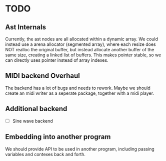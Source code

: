 # TODO

## Ast Internals

Currently, the ast nodes are all allocated within a dynamic array. We could instead use a arena allocator (segmented array), where each resize does NOT realloc the original buffer, but instead allocate another buffer of the same size, creating a linked list of buffers.
This makes pointer stable, so we can directly uses pointer instead of array indexes.

## MIDI backend Overhaul

The backend has a lot of bugs and needs to rework. Maybe we should create an midi writer as a seperate package, together with a midi player.

## Additional backend

- [ ] Sine wave backend

## Embedding into another program

We should provide API to be used in another program, including passing variables and contexes back and forth.
